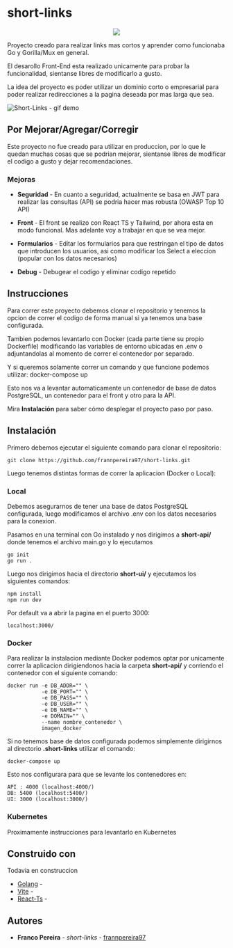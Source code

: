 # short-links

<p align="center"> 
  <img src="https://profile-counter.glitch.me/short-links/count.svg" />
</p>

Proyecto creado para realizar links mas cortos y aprender como funcionaba Go y Gorilla/Mux en general.

El desarollo Front-End esta realizado unicamente para probar la funcionalidad, sientanse libres de modificarlo a gusto.

La idea del proyecto es poder utilizar un dominio corto o empresarial para poder realizar redirecciones a la pagina deseada por mas larga que sea.

![Short-Links - gif demo](demo/demo.gif)

## Por Mejorar/Agregar/Corregir
Este proyecto no fue creado para utilizar en produccion, por lo que le quedan muchas cosas que se podrian mejorar, sientanse libres de modificar el codigo a gusto y dejar recomendaciones.

### Mejoras
* **Seguridad** - En cuanto a seguridad, actualmente se basa en JWT para realizar las consultas (API) se podria hacer mas robusta (OWASP Top 10 API)

* **Front** - El front se realizo con React TS y Tailwind, por ahora esta en modo funcional. Mas adelante voy a trabajar en que se vea mejor.

* **Formularios** - Editar los formularios para que restringan el tipo de datos que introducen los usuarios, asi como modificar los Select a eleccion (popular con los datos necesarios)

* **Debug** - Debugear el codigo y eliminar codigo repetido

## Instrucciones

Para correr este proyecto debemos clonar el repositorio y tenemos la opcion de correr el codigo de forma manual si ya tenemos una base configurada.

Tambien podemos levantarlo con Docker (cada parte tiene su propio Dockerfile) modificando las variables de entorno ubicadas en .env o adjuntandolas al momento de correr el contenedor por separado.

Y si queremos solamente correr un comando y que funcione podemos utilizar: docker-compose up

Esto nos va a levantar automaticamente un contenedor de base de datos PostgreSQL, un contenedor para el front y otro para la API. 

Mira **Instalación** para saber cómo desplegar el proyecto paso por paso.


## Instalación

Primero debemos ejecutar el siguiente comando para clonar el repositorio:

```
git clone https://github.com/frannpereira97/short-links.git
```

Luego tenemos distintas formas de correr la aplicacion (Docker o Local):

### Local

Debemos asegurarnos de tener una base de datos PostgreSQL configurada, luego modificamos el archivo .env con los datos necesarios para la conexion.

Pasamos en una terminal con Go instalado y nos dirigimos a **short-api/** donde tenemos el archivo main.go y lo ejecutamos

```
go init
go run .
```
Luego nos dirigimos hacia el directorio **short-ui/** y ejecutamos los siguientes comandos:

```
npm install
npm run dev
```

Por default va a abrir la pagina en el puerto 3000:
```
localhost:3000/
```

### Docker

Para realizar la instalacion mediante Docker podemos optar por unicamente correr la aplicacion dirigiendonos hacia la carpeta **short-api/** y corriendo el contenedor con el siguiente comando:
```
docker run -e DB_ADDR="" \
           -e DB_PORT="" \
           -e DB_PASS="" \
           -e DB_USER="" \
           -e DB_NAME="" \
           -e DOMAIN="" \
           --name nombre_contenedor \
           imagen_docker
```

Si no tenemos base de datos configurada podemos simplemente dirigirnos al directorio **.short-links** utilizar el comando:
```
docker-compose up
```
Esto nos configurara para que se levante los contenedores en:
```
API : 4000 (localhost:4000/)
DB: 5400 (localhost:5400/)
UI: 3000 (localhost:3000/)
```

### Kubernetes
Proximamente instrucciones para levantarlo en Kubernetes

## Construido con

Todavia en construccion

* [Golang](https://go.dev/doc/) - 
* [Vite](https://vitejs.dev/guide/) -
* [React-Ts](https://devdocs.io/javascript/) - 

## Autores

* **Franco Pereira** - *short-links* - [frannpereira97](https://github.com/frannpereira97)
